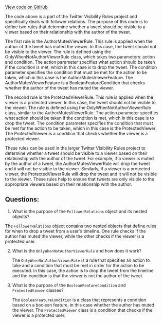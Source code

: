 [View code on GitHub](https://github.com/misbahsy/the-algorithm/visibilitylib/src/main/scala/com/twitter/visibility/rules/FollowerRelations.scala)

The code above is a part of the Twitter Visibility Rules project and specifically deals with follower relations. The purpose of this code is to define two rules that determine whether a tweet should be visible to a viewer based on their relationship with the author of the tweet.

The first rule is the AuthorMutesViewerRule. This rule is applied when the author of the tweet has muted the viewer. In this case, the tweet should not be visible to the viewer. The rule is defined using the OnlyWhenNotAuthorViewerRule class, which takes two parameters: action and condition. The action parameter specifies what action should be taken if the condition is met, which in this case is to drop the tweet. The condition parameter specifies the condition that must be met for the action to be taken, which in this case is the AuthorMutesViewerFeature. The AuthorMutesViewerFeature is a BooleanFeatureCondition that checks whether the author of the tweet has muted the viewer.

The second rule is the ProtectedViewerRule. This rule is applied when the viewer is a protected viewer. In this case, the tweet should not be visible to the viewer. The rule is defined using the OnlyWhenNotAuthorViewerRule class, similar to the AuthorMutesViewerRule. The action parameter specifies what action should be taken if the condition is met, which in this case is to drop the tweet. The condition parameter specifies the condition that must be met for the action to be taken, which in this case is the ProtectedViewer. The ProtectedViewer is a condition that checks whether the viewer is a protected viewer.

These rules can be used in the larger Twitter Visibility Rules project to determine whether a tweet should be visible to a viewer based on their relationship with the author of the tweet. For example, if a viewer is muted by the author of a tweet, the AuthorMutesViewerRule will drop the tweet and it will not be visible to the viewer. Similarly, if a viewer is a protected viewer, the ProtectedViewerRule will drop the tweet and it will not be visible to the viewer. These rules help to ensure that tweets are only visible to the appropriate viewers based on their relationship with the author.
## Questions: 
 1. What is the purpose of the `FollowerRelations` object and its nested objects?
   
   The `FollowerRelations` object contains two nested objects that define rules for when to drop a tweet from a user's timeline. One rule checks if the author has muted the viewer, while the other checks if the viewer is a protected user.

2. What is the `OnlyWhenNotAuthorViewerRule` and how does it work?
   
   The `OnlyWhenNotAuthorViewerRule` is a rule that specifies an action to take and a condition that must be met in order for the action to be executed. In this case, the action is to drop the tweet from the timeline and the condition is that the viewer is not the author of the tweet.

3. What is the purpose of the `BooleanFeatureCondition` and `ProtectedViewer` classes?
   
   The `BooleanFeatureCondition` is a class that represents a condition based on a boolean feature, in this case whether the author has muted the viewer. The `ProtectedViewer` class is a condition that checks if the viewer is a protected user.